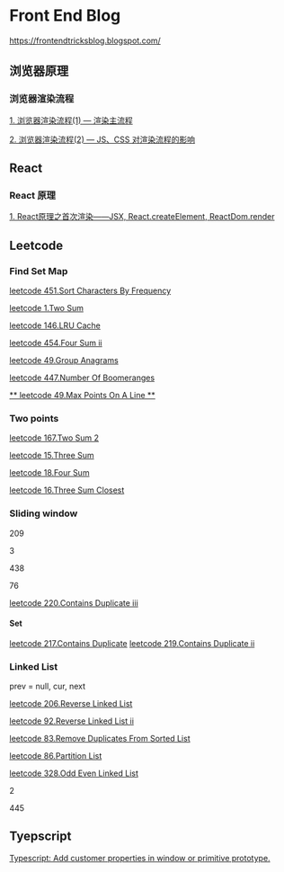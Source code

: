 # Front End Blog 
https://frontendtricksblog.blogspot.com/  

## 浏览器原理
### 浏览器渲染流程 
[1. 浏览器渲染流程(1) — 渲染主流程](https://github.com/Terence-Cheng/Frontend_Blog/issues/2)

[2. 浏览器渲染流程(2) — JS、CSS 对渲染流程的影响](https://github.com/Terence-Cheng/Frontend_Blog/issues/3)



## React
### React 原理
[1. React原理之首次渲染——JSX, React.createElement, ReactDom.render](https://github.com/Terence-Cheng/Frontend_Blog/issues/4)

## Leetcode

### Find Set Map
[leetcode 451.Sort Characters By Frequency](https://github.com/Terence-Cheng/Frontend_Blog/issues/5)

[leetcode 1.Two Sum](https://github.com/Terence-Cheng/Frontend_Blog/issues/6)

[leetcode 146.LRU Cache](https://github.com/Terence-Cheng/Frontend_Blog/issues/7)

[leetcode 454.Four Sum ii](https://github.com/Terence-Cheng/Frontend_Blog/blob/main/leetcode/454.4-sum-ii.ts)

[leetcode 49.Group Anagrams](https://github.com/Terence-Cheng/Frontend_Blog/blob/main/leetcode/49.group-anagrams.ts)

[leetcode 447.Number Of Boomeranges](https://github.com/Terence-Cheng/Frontend_Blog/issues/10)

[** leetcode 49.Max Points On A Line **](https://github.com/Terence-Cheng/Frontend_Blog/blob/main/leetcode/149.max-points-on-a-line.ts)

### Two points
[leetcode 167.Two Sum 2](https://github.com/Terence-Cheng/Frontend_Blog/blob/main/leetcode/167.two-sum-ii-input-array-is-sorted.ts)

[leetcode 15.Three Sum](https://github.com/Terence-Cheng/Frontend_Blog/blob/main/leetcode/15.3-sum.ts)

[leetcode 18.Four Sum](https://github.com/Terence-Cheng/Frontend_Blog/blob/main/leetcode/18.4-sum.ts)

[leetcode 16.Three Sum Closest](https://github.com/Terence-Cheng/Frontend_Blog/blob/main/leetcode/16.3-sum-closest.ts)

### Sliding window
209

3

438

76

[leetcode 220.Contains Duplicate iii](https://github.com/Terence-Cheng/Frontend_Blog/blob/main/leetcode/220.contains-duplicate-iii.ts)

#### Set
[leetcode 217.Contains Duplicate](https://github.com/Terence-Cheng/Frontend_Blog/blob/main/leetcode/217.contains-duplicate.ts)
[leetcode 219.Contains Duplicate ii](https://github.com/Terence-Cheng/Frontend_Blog/blob/main/leetcode/219.contains-duplicate-ii.ts)

### Linked List
prev = null, cur, next

[leetcode 206.Reverse Linked List](https://github.com/Terence-Cheng/Frontend_Blog/blob/main/leetcode/206.reverse-linked-list.ts)

[leetcode 92.Reverse Linked List ii](https://github.com/Terence-Cheng/Frontend_Blog/blob/main/leetcode/92.reverse-linked-list-ii.ts)

[leetcode 83.Remove Duplicates From Sorted List](https://github.com/Terence-Cheng/Frontend_Blog/blob/main/leetcode/83.remove-duplicates-from-sorted-list.ts)

[leetcode 86.Partition List](https://github.com/Terence-Cheng/Frontend_Blog/blob/main/leetcode/86.partition-list.ts)

[leetcode 328.Odd Even Linked List](https://github.com/Terence-Cheng/Frontend_Blog/blob/main/leetcode/328.odd-even-linked-list.ts)

2

445

## Tyepscript

[Typescript: Add customer properties in window or primitive prototype.](https://github.com/Terence-Cheng/Frontend_Blog/issues/9)